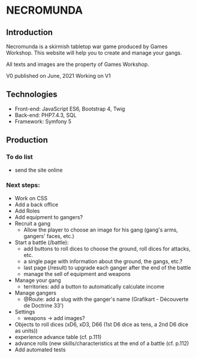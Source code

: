 # NECROMUNDA

## Introduction

Necromunda is a skirmish tabletop war game produced by Games Workshop. This website will help you to create and manage your gangs.

All texts and images are the property of Games Workshop.

V0 published on June, 2021
Working on V1

## Technologies

* Front-end: JavaScript ES6, Bootstrap 4, Twig
* Back-end: PHP7.4.3, SQL
* Framework: Symfony 5


## Production

### To do list
* send the site online

### Next steps:

* Work on CSS
* Add a back office
* Add Roles
* Add equipment to gangers?
* Recruit a gang
	* Allow the player to choose an image for his gang (gang's arms, gangers' faces, etc.)
* Start a battle (/battle):
	* add buttons to roll dices to choose the ground, roll dices for attacks, etc.
	* a single page with information about the ground, the gangs, etc.?
	* last page (/result) to upgrade each ganger after the end of the battle
	* manage the sell of equipment and weapons
* Manage your gang
	* territories: add a button to automatically calculate income
* Manage gangers
	* @Route: add a slug with the ganger's name (Grafikart - Découverte de Doctrine 33')
* Settings
	* weapons -> add images?
* Objects to roll dices (xD6, xD3, D66 (1st D6 dice as tens, a 2nd D6 dice as units))
* experience advance table (cf. p.111)
* advance rolls (new skills/characteristics at the end of a battle (cf. p.112)
* Add automated tests
